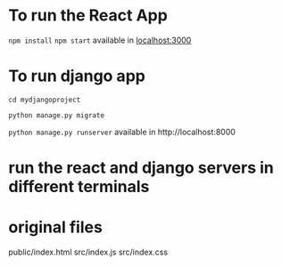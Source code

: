 # To run the React App
`npm install`
`npm start`
available in [localhost:3000](http://localhost:3000/)

# To run django app
`cd mydjangoproject`

`python manage.py migrate`

`python manage.py runserver`
available in http://localhost:8000

# run the react and django servers in different terminals


# original files
public/index.html
src/index.js
src/index.css